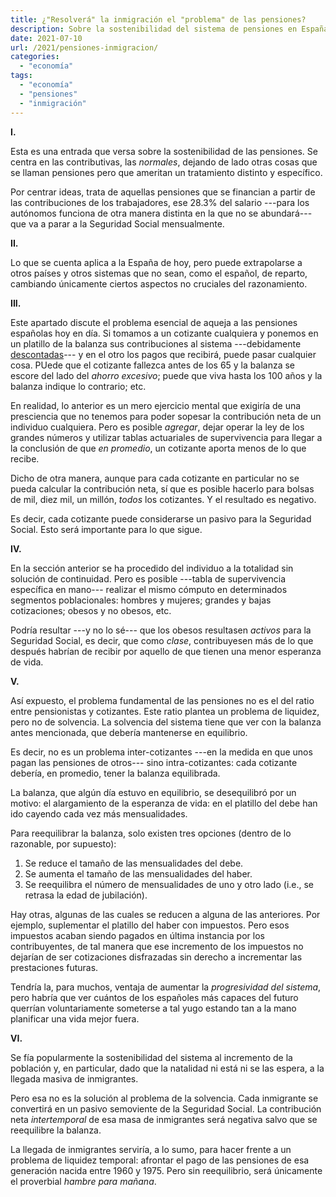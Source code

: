 ```yaml
---
title: ¿"Resolverá" la inmigración el "problema" de las pensiones?
description: Sobre la sostenibilidad del sistema de pensiones en España
date: 2021-07-10
url: /2021/pensiones-inmigracion/
categories:
  - "economía"
tags:
  - "economía"
  - "pensiones"
  - "inmigración"
---
```


**I.**

Esta es una entrada que versa sobre la sostenibilidad de las pensiones. Se centra en las contributivas, las _normales_, dejando de lado otras cosas que se llaman pensiones pero que ameritan un tratamiento distinto y específico.

Por centrar ideas, trata de aquellas pensiones que se financian a partir de las contribuciones de los trabajadores, ese 28.3% del salario ---para los autónomos funciona de otra manera distinta en la que no se abundará--- que va a parar a la Seguridad Social mensualmente.

**II.**

Lo que se cuenta aplica a la España de hoy, pero puede extrapolarse a otros países y otros sistemas que no sean, como el español, de reparto, cambiando únicamente ciertos aspectos no cruciales del razonamiento.

**III.**

Este apartado discute el problema esencial de aqueja a las pensiones españolas hoy en día. Si tomamos a un cotizante cualquiera y ponemos en un platillo de la balanza sus contribuciones al sistema ---debidamente [descontadas](https://es.wikipedia.org/wiki/Valor_actual_neto)--- y en el otro los pagos que recibirá, puede pasar cualquier cosa. PUede que el cotizante fallezca antes de los 65 y la balanza se escore del lado del _ahorro excesivo_; puede que viva hasta los 100 años y la balanza indique lo contrario; etc.

En realidad, lo anterior es un mero ejercicio mental que exigiría de una presciencia que no tenemos para poder sopesar la contribución neta de un individuo cualquiera. Pero es posible _agregar_, dejar operar la ley de los grandes números y utilizar tablas actuariales de supervivencia para llegar a la conclusión de que _en promedio_, un cotizante aporta menos de lo que recibe.

Dicho de otra manera, aunque para cada cotizante en particular no se pueda calcular la contribución neta, sí que es posible hacerlo para bolsas de mil, diez mil, un millón, _todos_ los cotizantes. Y el resultado es negativo.

Es decir, cada cotizante puede considerarse un pasivo para la Seguridad Social. Esto será importante para lo que sigue.

**IV.**

En la sección anterior se ha procedido del individuo a la totalidad sin solución de continuidad. Pero es posible ---tabla de supervivencia específica en mano--- realizar el mismo cómputo en determinados segmentos poblacionales: hombres y mujeres; grandes y bajas cotizaciones; obesos y no obesos, etc.

Podría resultar ---y no lo sé--- que los obesos resultasen _activos_ para la Seguridad Social, es decir, que como _clase_, contribuyesen más de lo que después habrían de recibir por aquello de que tienen una menor esperanza de vida.

**V.**

Así expuesto, el problema fundamental de las pensiones no es el del ratio entre pensionistas y cotizantes. Este ratio plantea un problema de liquidez, pero no de solvencia. La solvencia del sistema tiene que ver con la balanza antes mencionada, que debería mantenerse en equilibrio.

Es decir, no es un problema inter-cotizantes ---en la medida en que unos pagan las pensiones de otros--- sino intra-cotizantes: cada cotizante debería, en promedio, tener la balanza equilibrada.

La balanza, que algún día estuvo en equilibrio, se desequilibró por un motivo: el alargamiento de la esperanza de vida: en el platillo del debe han ido cayendo cada vez más mensualidades.

Para reequilibrar la balanza, solo existen tres opciones (dentro de lo razonable, por supuesto):

1. Se reduce el tamaño de las mensualidades del debe.
2. Se aumenta el tamaño de las mensualidades del haber.
3. Se reequilibra el número de mensualidades de uno y otro lado (i.e., se retrasa la edad de jubilación).

Hay otras, algunas de las cuales se reducen a alguna de las anteriores. Por ejemplo, suplementar el platillo del haber con impuestos. Pero esos impuestos acaban siendo pagados en última instancia por los contribuyentes, de tal manera que ese incremento de los impuestos no dejarían de ser cotizaciones disfrazadas sin derecho a incrementar las prestaciones futuras.

Tendría la, para muchos, ventaja de aumentar la _progresividad del sistema_, pero habría que ver cuántos de los españoles más capaces del futuro querrían voluntariamente someterse a tal yugo estando tan a la mano planificar una vida mejor fuera.

**VI.**

Se fía popularmente la sostenibilidad del sistema al incremento de la población y, en particular, dado que la natalidad ni está ni se las espera, a la llegada masiva de inmigrantes.

Pero esa no es la solución al problema de la solvencia. Cada inmigrante se convertirá en un pasivo semoviente de la Seguridad Social. La contribución neta _intertemporal_ de esa masa de inmigrantes será negativa salvo que se reequilibre la balanza.

La llegada de inmigrantes serviría, a lo sumo, para hacer frente a un problema de liquidez temporal: afrontar el pago de las pensiones de esa generación nacida entre 1960 y 1975. Pero sin reequilibrio, será únicamente el proverbial _hambre para mañana_.



